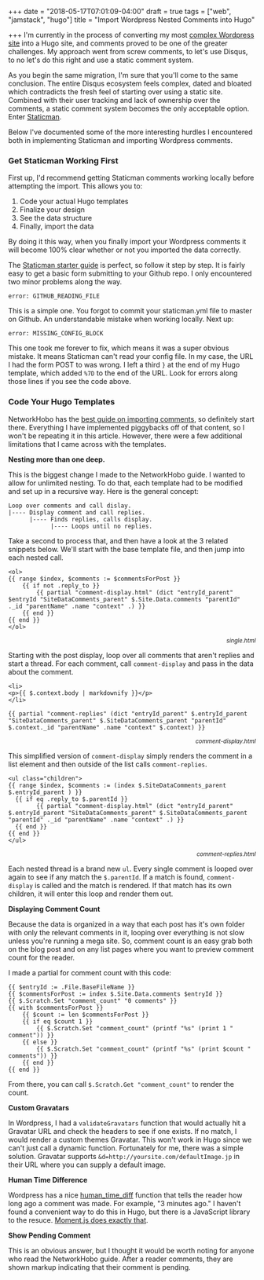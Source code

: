 +++
date = "2018-05-17T07:01:09-04:00"
draft = true
tags = ["web", "jamstack", "hugo"]
title = "Import Wordpress Nested Comments into Hugo"

+++
I'm currently in the process of converting my most [complex Wordpress site](http://battleofbrothers.com) into a Hugo site, and comments proved to be one of the greater challenges. My approach went from screw comments, to let's use Disqus, to no let's do this right and use a static comment system.

<!--more-->

As you begin the same migration, I'm sure that you'll come to the same conclusion. The entire Disqus ecosystem feels complex, dated and bloated which contradicts the fresh feel of starting over using a static site. Combined with their user tracking and lack of ownership over the comments, a static comment system becomes the only acceptable option. Enter [Staticman](https://staticman.net).

Below I've documented some of the more interesting hurdles I encountered both in implementing Staticman and importing Wordpress comments.

### Get Staticman Working First

First up, I'd recommend getting Staticman comments working locally before attempting the import. This allows you to:

1. Code your actual Hugo templates
2. Finalize your design
3. See the data structure
4. Finally, import the data

By doing it this way, when you finally import your Wordpress comments it will become 100% clear whether or not you imported the data correctly.

The [Staticman starter guide](https://staticman.net/docs/) is perfect, so follow it step by step. It is fairly easy to get a basic form submitting to your Github repo. I only encountered two minor problems along the way.

    error: GITHUB_READING_FILE

This is a simple one. You forgot to commit your staticman.yml file to master on Github. An understandable mistake when working locally. Next up:

    error: MISSING_CONFIG_BLOCK

This one took me forever to fix, which means it was a super obvious mistake. It means Staticman can't read your config file. In my case, the URL I had the form POST to was wrong. I left a third `}` at the end of my Hugo template, which added `%7D` to the end of the URL. Look for errors along those lines if you see the code above.

### Code Your Hugo Templates

NetworkHobo has the [best guide on importing comments](https://networkhobo.com/2017/12/30/hugo---staticman-nested-replies-and-e-mail-notifications/), so definitely start there. Everything I have implemented piggybacks off of that content, so I won't be repeating it in this article. However, there were a few additional limitations that I came across with the templates.

**Nesting more than one deep.**

This is the biggest change I made to the NetworkHobo guide. I wanted to allow for unlimited nesting. To do that, each template had to be modified and set up in a recursive way. Here is the general concept:

    Loop over comments and call dislay.
    |---- Display comment and call replies.
    	  |---- Finds replies, calls display.
    		    |---- Loops until no replies.

Take a second to process that, and then have a look at the 3 related snippets below. We'll start with the base template file, and then jump into each nested call.

    <ol>
    {{ range $index, $comments := $commentsForPost }}
        {{ if not .reply_to }}
            {{ partial "comment-display.html" (dict "entryId_parent" $entryId "SiteDataComments_parent" $.Site.Data.comments "parentId" ._id "parentName" .name "context" .) }} 
        {{ end }}
    {{ end }}
    </ol>

<p style="text-align:right"><small><i>single.html</i></small></p>

Starting with the post display, loop over all comments that aren't replies and start a thread. For each comment, call `comment-display` and pass in the data about the comment.

    <li>
    <p>{{ $.context.body | markdownify }}</p>
    </li>
    
    {{ partial "comment-replies" (dict "entryId_parent" $.entryId_parent "SiteDataComments_parent" $.SiteDataComments_parent "parentId" $.context._id "parentName" .name "context" $.context) }}

<p style="text-align:right"><small><I>comment-display.html</i></small></p>

This simplified version of `comment-display` simply renders the comment in a list element and then outside of the list calls `comment-replies`.

    <ul class="children">
    {{ range $index, $comments := (index $.SiteDataComments_parent $.entryId_parent ) }}
      {{ if eq .reply_to $.parentId }}
         	{{ partial "comment-display.html" (dict "entryId_parent" $.entryId_parent "SiteDataComments_parent" $.SiteDataComments_parent "parentId" ._id "parentName" .name "context" .) }} 
      {{ end }}
    {{ end }}
    </ul>

<p style="text-align:right"><small><I>comment-replies.html</i></small></p>

Each nested thread is a brand new `ul`. Every single comment is looped over again to see if any match the `$.parentId`. If a match is found, `comment-display` is called and the match is rendered. If that match has its own children, it will enter this loop and render them out.

**Displaying Comment Count**

Because the data is organized in a way that each post has it's own folder with only the relevant comments in it, looping over everything is not slow unless you're running a mega site. So, comment count is an easy grab both on the blog post and on any list pages where you want to preview comment count for the reader.

I made a partial for comment count with this code:

    {{ $entryId := .File.BaseFileName }}
    {{ $commentsForPost := index $.Site.Data.comments $entryId }}
    {{ $.Scratch.Set "comment_count" "0 comments" }}
    {{ with $commentsForPost }}
    	{{ $count := len $commentsForPost }}
    	{{ if eq $count 1 }}
    		{{ $.Scratch.Set "comment_count" (printf "%s" (print 1 " comment")) }}
    	{{ else }}
    		{{ $.Scratch.Set "comment_count" (printf "%s" (print $count " comments")) }}
    	{{ end }}
    {{ end }}

From there, you can call `$.Scratch.Get "comment_count"` to render the count.

**Custom Gravatars**

In Wordpress, I had a `validateGravatars` function that would actually hit a Gravatar URL and check the headers to see if one exists. If no match, I would render a custom themes Gravatar. This won't work in Hugo since we can't just call a dynamic function. Fortunately for me, there was a simple solution. Gravatar supports `&d=http://yoursite.com/defaultImage.jp` in their URL where you can supply a default image.

**Human Time Difference**

Wordpress has a nice [human_time_diff](https://codex.wordpress.org/Function_Reference/human_time_diff) function that tells the reader how long ago a comment was made. For example, "3 minutes ago." I haven't found a convenient way to do this in Hugo, but there is a JavaScript library to the resuce. [Moment.js does exactly that](http://momentjs.com).

**Show Pending Comment**

This is an obvious answer, but I thought it would be worth noting for anyone who read the NetworkHobo guide. After a reader comments, they are shown markup indicating that their comment is pending.